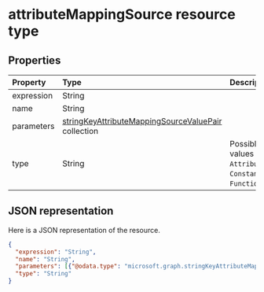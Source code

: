 # attributeMappingSource resource type




## Properties
| Property	   | Type	|Description|
|:---------------|:--------|:----------|
|expression|String||
|name|String||
|parameters|[stringKeyAttributeMappingSourceValuePair](stringkeyattributemappingsourcevaluepair.md) collection||
|type|String| Possible values are: `Attribute`, `Constant`, `Function`.|

## JSON representation

Here is a JSON representation of the resource.

<!-- {
  "blockType": "resource",
  "optionalProperties": [

  ],
  "@odata.type": "microsoft.graph.attributeMappingSource"
}-->

```json
{
  "expression": "String",
  "name": "String",
  "parameters": [{"@odata.type": "microsoft.graph.stringKeyAttributeMappingSourceValuePair"}],
  "type": "String"
}

```

<!-- uuid: 8fcb5dbc-d5aa-4681-8e31-b001d5168d79
2015-10-25 14:57:30 UTC -->
<!-- {
  "type": "#page.annotation",
  "description": "attributeMappingSource resource",
  "keywords": "",
  "section": "documentation",
  "tocPath": ""
}-->